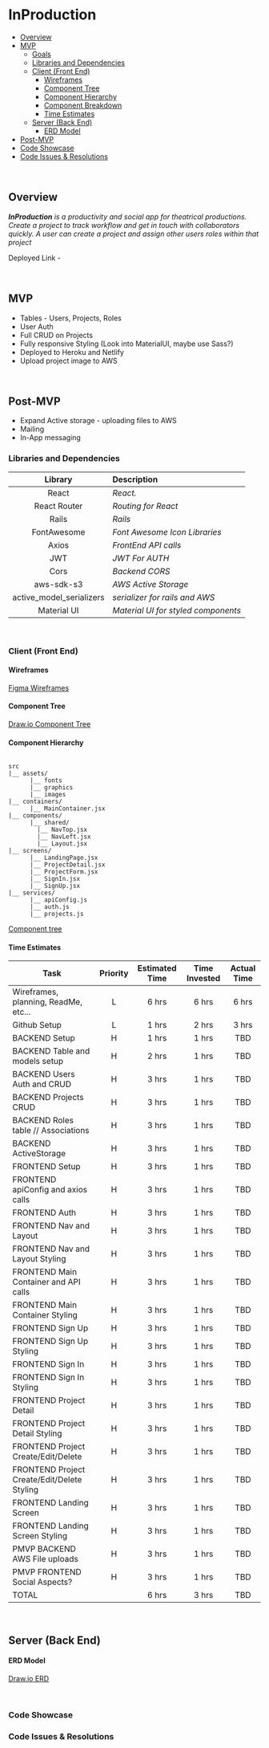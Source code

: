 # InProduction

- [Overview](#overview)
- [MVP](#mvp)
  - [Goals](#goals)
  - [Libraries and Dependencies](#libraries-and-dependencies)
  - [Client (Front End)](#client-front-end)
    - [Wireframes](#wireframes)
    - [Component Tree](#component-tree)
    - [Component Hierarchy](#component-hierarchy)
    - [Component Breakdown](#component-breakdown)
    - [Time Estimates](#time-estimates)
  - [Server (Back End)](#server-back-end)
    - [ERD Model](#erd-model)
- [Post-MVP](#post-mvp)
- [Code Showcase](#code-showcase)
- [Code Issues & Resolutions](#code-issues--resolutions)

<br>

## Overview

_**InProduction** is a productivity and social app for theatrical productions. Create a project to track workflow and get in touch with collaborators quickly. A user can create a project and assign other users roles within that project_

Deployed Link -

<br>

## MVP

- Tables - Users, Projects, Roles
- User Auth
- Full CRUD on Projects
- Fully responsive Styling (Look into MaterialUI, maybe use Sass?)
- Deployed to Heroku and Netlify
- Upload project image to AWS

<br>

## Post-MVP

- Expand Active storage - uploading files to AWS
- Mailing
- In-App messaging

### Libraries and Dependencies

|         Library          | Description                         |
| :----------------------: | :---------------------------------- |
|          React           | _React._                            |
|       React Router       | _Routing for React_                 |
|          Rails           | _Rails_                             |
|       FontAwesome        | _Font Awesome Icon Libraries_       |
|          Axios           | _FrontEnd API calls_                |
|           JWT            | _JWT For AUTH_                      |
|           Cors           | _Backend CORS_                      |
|        aws-sdk-s3        | _AWS Active Storage_                |
| active_model_serializers | _serializer for rails and AWS_      |
|       Material UI        | _Material UI for styled components_ |

<br>

### Client (Front End)

#### Wireframes

[Figma Wireframes](https://www.figma.com/file/4bN1wZj37GIoflVn7VgPNK/InProduction-Wireframes?node-id=0%3A1)

#### Component Tree

[Draw.io Component Tree](https://drive.google.com/file/d/11xsAV4mPvM3gBP1ncEykgEfVi0u5QC7p/view?usp=sharing)

#### Component Hierarchy

```structure

src
|__ assets/
      |__ fonts
      |__ graphics
      |__ images
|__ containers/
      |__ MainContainer.jsx
|__ components/
      |__ shared/
        |__ NavTop.jsx
        |__ NavLeft.jsx
        |__ Layout.jsx
|__ screens/
      |__ LandingPage.jsx
      |__ ProjectDetail.jsx
      |__ ProjectForm.jsx
      |__ SignIn.jsx
      |__ SignUp.jsx
|__ services/
      |__ apiConfig.js
      |__ auth.js
      |__ projects.js

```

[Component tree](url)

#### Time Estimates

| Task                                        | Priority | Estimated Time | Time Invested | Actual Time |
| ------------------------------------------- | :------: | :------------: | :-----------: | :---------: |
| Wireframes, planning, ReadMe, etc...        |    L     |     6 hrs      |     6 hrs     |    6 hrs    |
| Github Setup                                |    L     |     1 hrs      |     2 hrs     |    3 hrs    |
| BACKEND Setup                               |    H     |     1 hrs      |     1 hrs     |     TBD     |
| BACKEND Table and models setup              |    H     |     2 hrs      |     1 hrs     |     TBD     |
| BACKEND Users Auth and CRUD                 |    H     |     3 hrs      |     1 hrs     |     TBD     |
| BACKEND Projects CRUD                       |    H     |     3 hrs      |     1 hrs     |     TBD     |
| BACKEND Roles table // Associations         |    H     |     3 hrs      |     1 hrs     |     TBD     |
| BACKEND ActiveStorage                       |    H     |     3 hrs      |     1 hrs     |     TBD     |
| FRONTEND Setup                              |    H     |     3 hrs      |     1 hrs     |     TBD     |
| FRONTEND apiConfig and axios calls          |    H     |     3 hrs      |     1 hrs     |     TBD     |
| FRONTEND Auth                               |    H     |     3 hrs      |     1 hrs     |     TBD     |
| FRONTEND Nav and Layout                     |    H     |     3 hrs      |     1 hrs     |     TBD     |
| FRONTEND Nav and Layout Styling             |    H     |     3 hrs      |     1 hrs     |     TBD     |
| FRONTEND Main Container and API calls       |    H     |     3 hrs      |     1 hrs     |     TBD     |
| FRONTEND Main Container Styling             |    H     |     3 hrs      |     1 hrs     |     TBD     |
| FRONTEND Sign Up                            |    H     |     3 hrs      |     1 hrs     |     TBD     |
| FRONTEND Sign Up Styling                    |    H     |     3 hrs      |     1 hrs     |     TBD     |
| FRONTEND Sign In                            |    H     |     3 hrs      |     1 hrs     |     TBD     |
| FRONTEND Sign In Styling                    |    H     |     3 hrs      |     1 hrs     |     TBD     |
| FRONTEND Project Detail                     |    H     |     3 hrs      |     1 hrs     |     TBD     |
| FRONTEND Project Detail Styling             |    H     |     3 hrs      |     1 hrs     |     TBD     |
| FRONTEND Project Create/Edit/Delete         |    H     |     3 hrs      |     1 hrs     |     TBD     |
| FRONTEND Project Create/Edit/Delete Styling |    H     |     3 hrs      |     1 hrs     |     TBD     |
| FRONTEND Landing Screen                     |    H     |     3 hrs      |     1 hrs     |     TBD     |
| FRONTEND Landing Screen Styling             |    H     |     3 hrs      |     1 hrs     |     TBD     |
| PMVP BACKEND AWS File uploads               |    H     |     3 hrs      |     1 hrs     |     TBD     |
| PMVP FRONTEND Social Aspects?               |    H     |     3 hrs      |     1 hrs     |     TBD     |
| TOTAL                                       |          |     6 hrs      |     3 hrs     |     TBD     |

<br>

## Server (Back End)

#### ERD Model

[Draw.io ERD](https://drive.google.com/file/d/1N-NiaZCIWEdwmHLy-4wM6nOrUszy3M6k/view?usp=sharing)

<br>

### Code Showcase

### Code Issues & Resolutions
